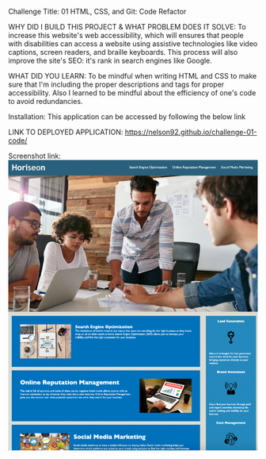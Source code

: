 Challenge Title: 01 HTML, CSS, and Git: Code Refactor



WHY DID I BUILD THIS PROJECT & WHAT PROBLEM DOES IT SOLVE: To increase this website's web accessibility, which will ensures that people with disabilities can access a website using assistive technologies like video captions, screen readers, and braille keyboards. This process will also improve the site's SEO: it's rank in search engines like Google.

WHAT DID YOU LEARN: To be mindful when writing HTML and CSS to make sure that I'm including the proper descriptions and tags for proper accessibility. Also I learned to be mindful about the efficiency of one's code to avoid redundancies. 

Installation: This application can be accessed by following the below link


LINK TO DEPLOYED APPLICATION: https://nelson92.github.io/challenge-01-code/



Screenshot link:    ![alt text](assets/images/screenshot.png)
    

